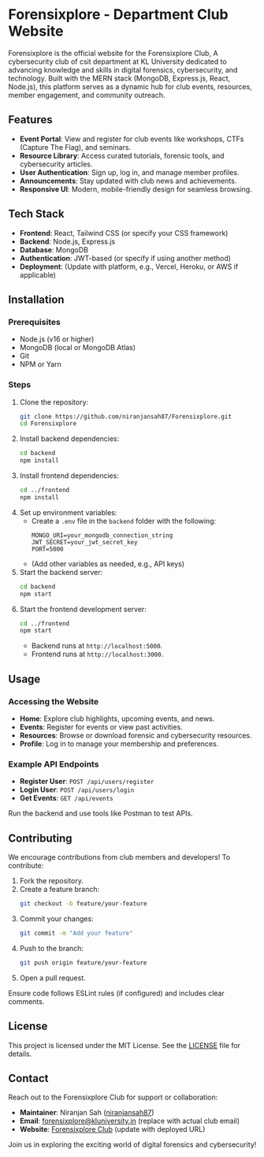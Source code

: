 # Forensixplore - Department Club Website

Forensixplore is the official website for the Forensixplore Club, A cybersecurity club of csit department at KL University dedicated to advancing knowledge and skills in digital forensics, cybersecurity, and technology. Built with the MERN stack (MongoDB, Express.js, React, Node.js), this platform serves as a dynamic hub for club events, resources, member engagement, and community outreach.

## Features
- **Event Portal**: View and register for club events like workshops, CTFs (Capture The Flag), and seminars.
- **Resource Library**: Access curated tutorials, forensic tools, and cybersecurity articles.
- **User Authentication**: Sign up, log in, and manage member profiles.
- **Announcements**: Stay updated with club news and achievements.
- **Responsive UI**: Modern, mobile-friendly design for seamless browsing.

## Tech Stack
- **Frontend**: React, Tailwind CSS (or specify your CSS framework)
- **Backend**: Node.js, Express.js
- **Database**: MongoDB
- **Authentication**: JWT-based (or specify if using another method)
- **Deployment**: (Update with platform, e.g., Vercel, Heroku, or AWS if applicable)

## Installation

### Prerequisites
- Node.js (v16 or higher)
- MongoDB (local or MongoDB Atlas)
- Git
- NPM or Yarn

### Steps
1. Clone the repository:
   ```bash
   git clone https://github.com/niranjansah87/Forensixplore.git
   cd Forensixplore
   ```
2. Install backend dependencies:
   ```bash
   cd backend
   npm install
   ```
3. Install frontend dependencies:
   ```bash
   cd ../frontend
   npm install
   ```
4. Set up environment variables:
   - Create a `.env` file in the `backend` folder with the following:
     ```
     MONGO_URI=your_mongodb_connection_string
     JWT_SECRET=your_jwt_secret_key
     PORT=5000
     ```
   - (Add other variables as needed, e.g., API keys)
5. Start the backend server:
   ```bash
   cd backend
   npm start
   ```
6. Start the frontend development server:
   ```bash
   cd ../frontend
   npm start
   ```
   - Backend runs at `http://localhost:5000`.
   - Frontend runs at `http://localhost:3000`.

## Usage

### Accessing the Website
- **Home**: Explore club highlights, upcoming events, and news.
- **Events**: Register for events or view past activities.
- **Resources**: Browse or download forensic and cybersecurity resources.
- **Profile**: Log in to manage your membership and preferences.

### Example API Endpoints
- **Register User**: `POST /api/users/register`
- **Login User**: `POST /api/users/login`
- **Get Events**: `GET /api/events`

Run the backend and use tools like Postman to test APIs.

## Contributing

We encourage contributions from club members and developers! To contribute:
1. Fork the repository.
2. Create a feature branch:
   ```bash
   git checkout -b feature/your-feature
   ```
3. Commit your changes:
   ```bash
   git commit -m "Add your feature"
   ```
4. Push to the branch:
   ```bash
   git push origin feature/your-feature
   ```
5. Open a pull request.

Ensure code follows ESLint rules (if configured) and includes clear comments.

## License

This project is licensed under the MIT License. See the [LICENSE](LICENSE) file for details.

## Contact

Reach out to the Forensixplore Club for support or collaboration:
- **Maintainer**: Niranjan Sah ([niranjansah87](https://github.com/niranjansah87))
- **Email**: forensixplore@kluniversity.in (replace with actual club email)
- **Website**: [Forensixplore Club](#) (update with deployed URL)

Join us in exploring the exciting world of digital forensics and cybersecurity!
